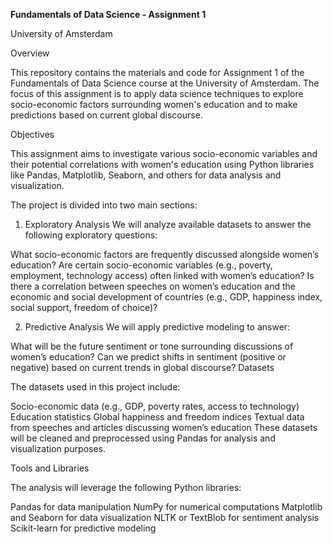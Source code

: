 **Fundamentals of Data Science - Assignment 1**

University of Amsterdam

Overview

This repository contains the materials and code for Assignment 1 of the Fundamentals of Data Science course at the University of Amsterdam. The focus of this assignment is to apply data science techniques to explore socio-economic factors surrounding women's education and to make predictions based on current global discourse.

Objectives

This assignment aims to investigate various socio-economic variables and their potential correlations with women's education using Python libraries like Pandas, Matplotlib, Seaborn, and others for data analysis and visualization.

The project is divided into two main sections:

1. Exploratory Analysis
We will analyze available datasets to answer the following exploratory questions:

What socio-economic factors are frequently discussed alongside women’s education?
Are certain socio-economic variables (e.g., poverty, employment, technology access) often linked with women’s education?
Is there a correlation between speeches on women’s education and the economic and social development of countries 
(e.g., GDP, happiness index, social support, freedom of choice)?

2. Predictive Analysis
We will apply predictive modeling to answer:

What will be the future sentiment or tone surrounding discussions of women’s education?
Can we predict shifts in sentiment (positive or negative) based on current trends in global discourse?
Datasets

The datasets used in this project include:

Socio-economic data (e.g., GDP, poverty rates, access to technology)
Education statistics
Global happiness and freedom indices
Textual data from speeches and articles discussing women’s education
These datasets will be cleaned and preprocessed using Pandas for analysis and visualization purposes.

Tools and Libraries

The analysis will leverage the following Python libraries:

Pandas for data manipulation
NumPy for numerical computations
Matplotlib and Seaborn for data visualization
NLTK or TextBlob for sentiment analysis
Scikit-learn for predictive modeling

